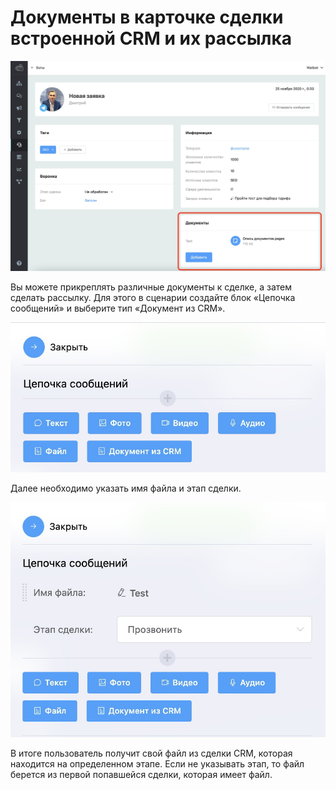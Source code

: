 # Документы в карточке сделки встроенной CRM и их рассылка

![](../.gitbook/assets/EhMu9ev1qV0.jpg)

Вы можете прикреплять различные документы к сделке, а затем сделать рассылку. Для этого в сценарии создайте блок «Цепочка сообщений» и выберите тип «Документ из CRM».

![](../.gitbook/assets/I2SDihUDe4I.jpg)

Далее необходимо указать имя файла и этап сделки.

![](../.gitbook/assets/frVX4PSYXt4.jpg)

В итоге пользователь получит свой файл из сделки CRM, которая находится на определенном этапе. Если не указывать этап, то файл берется из первой попавшейся сделки, которая имеет файл.
